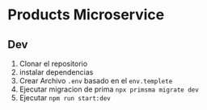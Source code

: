 # Products Microservice


## Dev
1. Clonar el repositorio
2. instalar dependencias
3. Crear Archivo `.env` basado en el `env.templete`
4. Ejecutar migracion de prima `npx primsma migrate dev`
5. Ejecutar `npm run start:dev`
